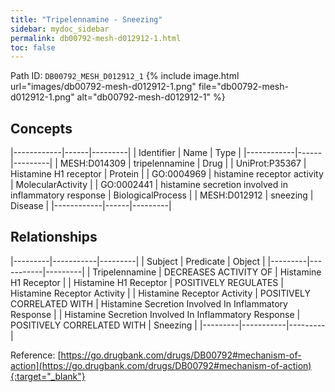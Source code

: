 ```yaml
---
title: "Tripelennamine - Sneezing"
sidebar: mydoc_sidebar
permalink: db00792-mesh-d012912-1.html
toc: false 
---
```



Path ID: `DB00792_MESH_D012912_1`
{% include image.html url="images/db00792-mesh-d012912-1.png" file="db00792-mesh-d012912-1.png" alt="db00792-mesh-d012912-1" %}

## Concepts

|------------|------|---------|
| Identifier | Name | Type    |
|------------|------|---------|
| MESH:D014309 | tripelennamine | Drug |
| UniProt:P35367 | Histamine H1 receptor | Protein |
| GO:0004969 | histamine receptor activity | MolecularActivity |
| GO:0002441 | histamine secretion involved in inflammatory response | BiologicalProcess |
| MESH:D012912 | sneezing | Disease |
|------------|------|---------|

## Relationships

|---------|-----------|---------|
| Subject | Predicate | Object  |
|---------|-----------|---------|
| Tripelennamine | DECREASES ACTIVITY OF | Histamine H1 Receptor |
| Histamine H1 Receptor | POSITIVELY REGULATES | Histamine Receptor Activity |
| Histamine Receptor Activity | POSITIVELY CORRELATED WITH | Histamine Secretion Involved In Inflammatory Response |
| Histamine Secretion Involved In Inflammatory Response | POSITIVELY CORRELATED WITH | Sneezing |
|---------|-----------|---------|

Reference: [https://go.drugbank.com/drugs/DB00792#mechanism-of-action](https://go.drugbank.com/drugs/DB00792#mechanism-of-action){:target="_blank"}
